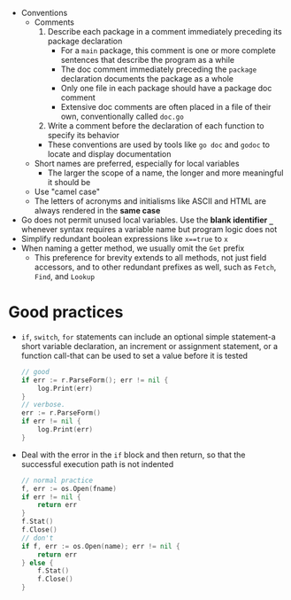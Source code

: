 - Conventions
    - Comments
        1. Describe each package in a comment immediately preceding its package declaration
            - For a `main` package, this comment is one or more complete sentences that describe the program as a while
           - The doc comment immediately preceding the `package` declaration documents the package as a whole
           - Only one file in each package should have a package doc comment
           - Extensive doc comments are often placed in a file of their own, conventionally called `doc.go`
        2. Write a comment before the declaration of each function to specify its behavior
        - These conventions are used by tools like `go doc` and `godoc` to locate and display documentation
    - Short names are preferred, especially for local variables
        - The larger the scope of a name, the longer and more meaningful it should be
    - Use "camel case"
    - The letters of acronyms and initialisms like ASCII and HTML are always rendered in the **same case**
- Go does not permit unused local variables. Use the **blank identifier `_`** whenever syntax requires a variable name but program logic does not
- Simplify redundant boolean expressions like `x==true` to `x`
- When naming a getter method, we usually omit the `Get` prefix
    - This preference for brevity extends to all methods, not just field accessors, and to other redundant prefixes as well, such as `Fetch`, `Find`, and `Lookup`
# Good practices
- `if`, `switch`, `for` statements can include an optional simple statement-a short variable declaration, an increment or assignment statement, or a function call-that can be used to set a value before it is tested

    ```go
    // good
    if err := r.ParseForm(); err != nil {
        log.Print(err)
    }
    // verbose.
    err := r.ParseForm()
    if err != nil {
        log.Print(err)
    }
    ```

- Deal with the error in the `if` block and then return, so that the successful execution path is not indented

    ```go
    // normal practice
    f, err := os.Open(fname)
    if err != nil {
        return err
    }
    f.Stat()
    f.Close()
    // don't
    if f, err := os.Open(name); err != nil {
        return err
    } else {
        f.Stat()
        f.Close()
    }
    ```